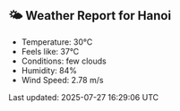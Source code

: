 <!-- WEATHER-START -->
## 🌤 Weather Report for Hanoi

- Temperature: 30°C
- Feels like: 37°C
- Conditions: few clouds
- Humidity: 84%
- Wind Speed: 2.78 m/s

Last updated: 2025-07-27 16:29:06 UTC
<!-- WEATHER-END -->
